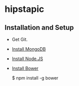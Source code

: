 # hipstapic

## Installation and Setup

* Get Git.

* [Install MongoDB](http://docs.mongodb.org/manual/tutorial/install-mongodb-on-os-x/)

* [Install Node.JS](https://nodejs.org)

* [Install Bower](http://bower.io/#install-bower)

    $ npm install -g bower

